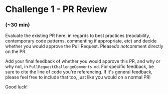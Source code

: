 # Challenge 1 - PR Review
### (~30 min)

Evaluate the existing PR here:  in regards to best practices (readability, contemporary code patterns, commenting if appropriate, etc) and decide whether you would approve the Pull Request. Please*do not*comment directly on the PR.

Add your final feedback of whether you would approve this PR, and why or why not, in `PullRequestChallengeComments.md`. For specific feedback, be sure to cite the line of code you're referencing.  If it's general feedback, please feel free to include that too, just like you would on a normal PR! 

Good luck!
